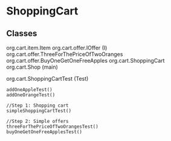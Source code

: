 # ShoppingCart

Classes
-------------------------------------------
org.cart.item.Item
org.cart.offer.IOffer (I)
org.cart.offer.ThreeForThePriceOfTwoOranges
org.cart.offer.BuyOneGetOneFreeApples
org.cart.ShoppingCart
org.cart.Shop (main)

org.cart.ShoppingCartTest (Test)

    addOneAppleTest()
    addOneOrangeTest()
    
    //Step 1: Shopping cart    
    simpleShoppingCartTest() 

    //Step 2: Simple offers
    threeForThePriceOfTwoOrangesTest()
    buyOneGetOneFreeApplesTest()

